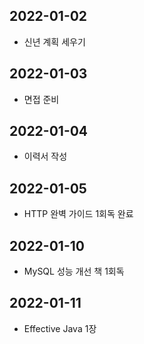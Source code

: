 ## 2022-01-02
- 신년 계획 세우기
## 2022-01-03
- 면접 준비
## 2022-01-04
- 이력서 작성
## 2022-01-05
- HTTP 완벽 가이드 1회독 완료
## 2022-01-10
- MySQL 성능 개선 책 1회독
## 2022-01-11
- Effective Java 1장